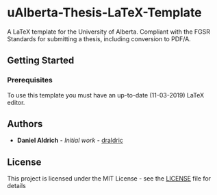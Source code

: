 # uAlberta-Thesis-LaTeX-Template
A LaTeX template for the University of Alberta. 
Compliant with the FGSR Standards for submitting a thesis, including conversion to PDF/A.

## Getting Started
### Prerequisites
To use this template you must have an up-to-date (11-03-2019) LaTeX editor.

## Authors

* **Daniel Aldrich** - *Initial work* - [draldric](https://github.com/draldric)

## License

This project is licensed under the MIT License - see the [LICENSE](LICENSE) file for details
